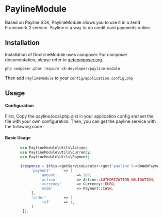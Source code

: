 PaylineModule
=============

Based on Payline SDK, PaylineModule allows you to use it in a zend Framework 2 service. Payline is a way to do credit card payments online.

## Installation

Installation of DoctrineModule uses composer. For composer documentation, please refer to
[getcomposer.org](http://getcomposer.org/).

```sh
php composer.phar require ck-developer/payline-module
```

Then add `PaylineModule` to your `config/application.config.php`

## Usage ##

#### Configuration ####

First, Copy the payline.local.php.dist in your application config and set the file with your own configuration.
Then, you can get the payline service with the following code :

#### Basic Usage ####

```php
       use PaylineModule\Utils\Action;
       use PaylineModule\Utils\Currency;
       use PaylineModule\Utils\Payment;
       
       $response = $this->getServiceLocator->get('payline')->doWebPayment([
            'payment'      => [
                'amount'         => 100,
                'action'         => Action::AUTHORIZATION_VALIDATION,
                'currency'       => Currency::EURO,
                'mode'           => Payment::CASH,
            ],
            'order'        => [
                'ref'      => 1,
            ]
        ]);
```